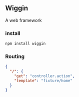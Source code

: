 ## Wiggin
A web framework

### install
``` sh
npm install wiggin
```

### Routing

``` json
{
  "/": {
    "get": "controller.action",
    "template": "fixture/home"
  }
}
```
